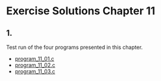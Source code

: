 # Exercise Solutions Chapter 11 #
## 1. ##
Test run of the four programs presented in this chapter.  
- [program_11_01.c](Exercise_01/Program_11_01/program_11_01.c)  
- [program_11_02.c](Exercise_01/Program_11_02/program_11_02.c)  
- [program_11_03.c](Exercise_01/Program_11_03/program_11_03.c)  
